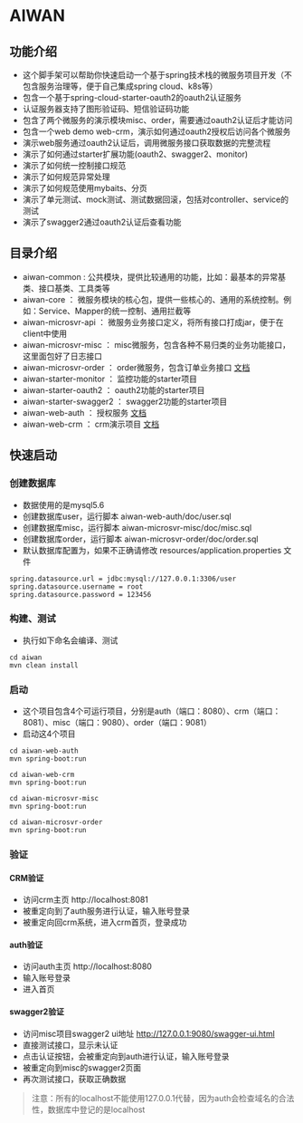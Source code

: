 
# AIWAN

## 功能介绍

- 这个脚手架可以帮助你快速启动一个基于spring技术栈的微服务项目开发（不包含服务治理等，便于自己集成spring cloud、k8s等）
- 包含一个基于spring-cloud-starter-oauth2的oauth2认证服务
- 认证服务器支持了图形验证码、短信验证码功能
- 包含了两个微服务的演示模块misc、order，需要通过oauth2认证后才能访问
- 包含一个web demo web-crm，演示如何通过oauth2授权后访问各个微服务
- 演示web服务通过oauth2认证后，调用微服务接口获取数据的完整流程
- 演示了如何通过starter扩展功能(oauth2、swagger2、monitor)
- 演示了如何统一控制接口规范
- 演示了如何规范异常处理
- 演示了如何规范使用mybaits、分页
- 演示了单元测试、mock测试、测试数据回滚，包括对controller、service的测试
- 演示了swagger2通过oauth2认证后查看功能

## 目录介绍

- aiwan-common : 公共模块，提供比较通用的功能，比如：最基本的异常基类、接口基类、工具类等
- aiwan-core ： 微服务模块的核心包，提供一些核心的、通用的系统控制。例如：Service、Mapper的统一控制、通用拦截等
- aiwan-microsvr-api ： 微服务业务接口定义，将所有接口打成jar，便于在client中使用
- aiwan-microsvr-misc ： misc微服务，包含各种不易归类的业务功能接口，这里面包好了日志接口
- aiwan-microsvr-order ： order微服务，包含订单业务接口 [文档](https://github.com/bestaone/MicroServices1/blob/master/aiwan-microsvr-order/README.md)
- aiwan-starter-monitor ： 监控功能的starter项目
- aiwan-starter-oauth2 ： oauth2功能的starter项目
- aiwan-starter-swagger2 ： swagger2功能的starter项目
- aiwan-web-auth ： 授权服务 [文档](https://github.com/bestaone/MicroServices1/blob/master/aiwan-web-auth/README.md)
- aiwan-web-crm ： crm演示项目 [文档](https://github.com/bestaone/MicroServices1/blob/master/aiwan-web-crm/README.md)


## 快速启动

### 创建数据库

- 数据使用的是mysql5.6
- 创建数据库user，运行脚本 aiwan-web-auth/doc/user.sql
- 创建数据库misc，运行脚本 aiwan-microsvr-misc/doc/misc.sql
- 创建数据库order，运行脚本 aiwan-microsvr-order/doc/order.sql
- 默认数据库配置为，如果不正确请修改 resources/application.properties 文件
```
spring.datasource.url = jdbc:mysql://127.0.0.1:3306/user
spring.datasource.username = root
spring.datasource.password = 123456
```

### 构建、测试

- 执行如下命名会编译、测试
```
cd aiwan
mvn clean install
```

### 启动

- 这个项目包含4个可运行项目，分别是auth（端口：8080）、crm（端口：8081）、misc（端口：9080）、order（端口：9081）
- 启动这4个项目
```
cd aiwan-web-auth
mvn spring-boot:run

cd aiwan-web-crm
mvn spring-boot:run

cd aiwan-microsvr-misc
mvn spring-boot:run

cd aiwan-microsvr-order
mvn spring-boot:run
```

### 验证

#### CRM验证
- 访问crm主页 http://localhost:8081
- 被重定向到了auth服务进行认证，输入账号登录
- 被重定向回crm系统，进入crm首页，登录成功

#### auth验证
- 访问auth主页 http://localhost:8080
- 输入账号登录
- 进入首页

#### swagger2验证
- 访问misc项目swagger2 ui地址 http://127.0.0.1:9080/swagger-ui.html
- 直接测试接口，显示未认证
- 点击认证按钮，会被重定向到auth进行认证，输入账号登录
- 被重定向到misc的swagger2页面
- 再次测试接口，获取正确数据

> 注意：所有的localhost不能使用127.0.0.1代替，因为auth会检查域名的合法性，数据库中登记的是localhost